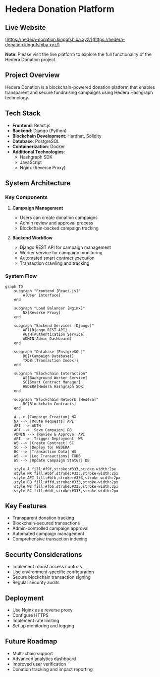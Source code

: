 # Hedera Donation Platform

## Live Website
[https://hedera-donation.kingofshiba.xyz/](https://hedera-donation.kingofshiba.xyz/)

**Note**: Please visit the live platform to explore the full functionality of the Hedera Donation project.

## Project Overview

Hedera Donation is a blockchain-powered donation platform that enables transparent and secure fundraising campaigns using Hedera Hashgraph technology.

## Tech Stack

- **Frontend**: React.js
- **Backend**: Django (Python)
- **Blockchain Development**: Hardhat, Solidity
- **Database**: PostgreSQL
- **Containerization**: Docker
- **Additional Technologies**: 
  - Hashgraph SDK
  - JavaScript
  - Nginx (Reverse Proxy)

## System Architecture

### Key Components

1. **Campaign Management**
   - Users can create donation campaigns
   - Admin review and approval process
   - Blockchain-backed campaign tracking

2. **Backend Workflow**
   - Django REST API for campaign management
   - Worker service for campaign monitoring
   - Automated smart contract execution
   - Transaction crawling and tracking

### System Flow

```mermaid
graph TD
    subgraph "Frontend [React.js]"
        A[User Interface]
    end

    subgraph "Load Balancer [Nginx]"
        NX[Reverse Proxy]
    end

    subgraph "Backend Services [Django]"
        API[Django REST API]
        AUTH[Authentication Service]
        ADMIN[Admin Dashboard]
    end

    subgraph "Database [PostgreSQL]"
        DB[(Campaign Database)]
        TXDB[(Transaction Index)]
    end

    subgraph "Blockchain Interaction"
        WS[Background Worker Service]
        SC[Smart Contract Manager]
        HEDERA[Hedera Hashgraph SDK]
    end

    subgraph "Blockchain Network [Hedera]"
        BC[Blockchain Contracts]
    end

    A --> |Campaign Creation| NX
    NX --> |Route Requests| API
    API --> AUTH
    API --> |Save Campaign| DB
    ADMIN --> |Review & Approve| API
    API --> |Trigger Deployment| WS
    WS --> |Create Contract| SC
    SC --> |Deploy to| HEDERA
    BC --> |Transaction Data| WS
    WS --> |Log Transactions| TXDB
    WS --> |Update Campaign Status| DB

    style A fill:#f9f,stroke:#333,stroke-width:2px
    style NX fill:#bbf,stroke:#333,stroke-width:2px
    style API fill:#bfb,stroke:#333,stroke-width:2px
    style DB fill:#ffd,stroke:#333,stroke-width:2px
    style WS fill:#fbb,stroke:#333,stroke-width:2px
    style BC fill:#ddf,stroke:#333,stroke-width:2px
```

## Key Features

- Transparent donation tracking
- Blockchain-secured transactions
- Admin-controlled campaign approval
- Automated campaign management
- Comprehensive transaction indexing

## Security Considerations
- Implement robust access controls
- Use environment-specific configuration
- Secure blockchain transaction signing
- Regular security audits

## Deployment
- Use Nginx as a reverse proxy
- Configure HTTPS
- Implement rate limiting
- Set up monitoring and logging

## Future Roadmap
- Multi-chain support
- Advanced analytics dashboard
- Improved user verification
- Donation tracking and impact reporting
